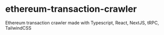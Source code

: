 # ethereum-transaction-crawler
Ethereum transaction crawler made with Typescript, React, NextJS, tRPC, TailwindCSS
